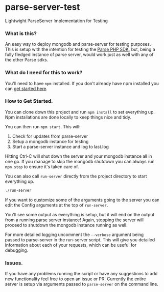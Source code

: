 # parse-server-test
Lightwight ParseServer Implementation for Testing


### What is this?
An easy way to deploy mongodb and parse-server for testing purposes.
This is setup with the intention for testing the [Parse PHP SDK](https://github.com/ParsePlatform/parse-php-sdk/), but, being a fully fledged instance of parse server, would work just as well with any of the other Parse sdks.


### What do I need for this to work?
You'll need to have ```npm``` installed.
If you don't already have npm installed you can <a href="http://blog.npmjs.org/post/85484771375/how-to-install-npm">get started here</a>.


### How to Get Started.
You can clone down this project and run ```npm install``` to set everything up. Npm installations are done locally to keep things nice and tidy.

You can then run ```npm start```. This will:
1. Check for updates from parse-server
2. Setup a mongodb instance for testing
3. Start a parse-server instance and log to last.log

Hitting Ctrl-C will shut down the server and your mongodb instance all in one go. If you manage to skip the mongodb shutdown you can always run ```npm stop``` to ensure it's taken care of.

You can also call ```run-server``` directly from the project directory to start everything up.
```bash
./run-server
```

If you want to customize some of the arguments going to the server you can edit the Config arguments at the top of ```run-server```.

You'll see some output as everything is setup, but it will end on the output from a running parse server instance!
Again, stopping the server will proceed to shutdown the mongodb instance running as well.

For more detailed logging uncomment the ```--verbose``` argument being passed to parse-server in the run-server script. This will give you detailed information about each of your requests, which can be useful for debugging.

### Issues.
If you have any problems running the script or have any suggestions to add new functionality feel free to open an issue or PR.
Currently the entire server is setup via arguments passed to ```parse-server``` on the command line.

